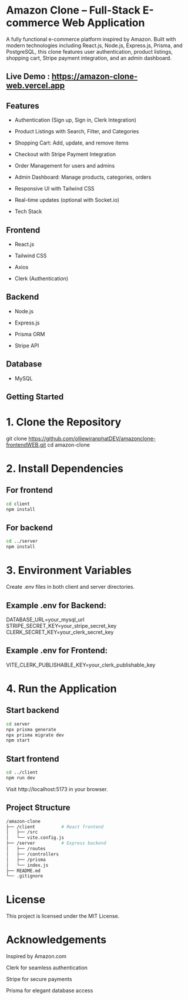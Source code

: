 # Amazon Clone – Full-Stack E-commerce Web Application

A fully functional e-commerce platform inspired by Amazon. Built with modern technologies including React.js, Node.js, Express.js, Prisma, and PostgreSQL, this clone features user authentication, product listings, shopping cart, Stripe payment integration, and an admin dashboard.

## Live Demo : https://amazon-clone-web.vercel.app

## Features

- Authentication (Sign up, Sign in, Clerk Integration)

- Product Listings with Search, Filter, and Categories

- Shopping Cart: Add, update, and remove items

- Checkout with Stripe Payment Integration

- Order Management for users and admins

- Admin Dashboard: Manage products, categories, orders

- Responsive UI with Tailwind CSS

- Real-time updates (optional with Socket.io)

- Tech Stack

## Frontend

- React.js

- Tailwind CSS

- Axios

- Clerk (Authentication)

## Backend

- Node.js

- Express.js

- Prisma ORM

- Stripe API

## Database

- MySQL


## Getting Started

# 1. Clone the Repository

git clone https://github.com/olliewiranphatDEV/amazonclone-frontendWEB.git
cd amazon-clone

# 2. Install Dependencies

## For frontend
``` bash
cd client
npm install 
```

## For backend
``` bash
cd ../server
npm install
```

# 3. Environment Variables

Create .env files in both client and server directories.

## Example .env for Backend:
DATABASE_URL=your_mysql_url
STRIPE_SECRET_KEY=your_stripe_secret_key
CLERK_SECRET_KEY=your_clerk_secret_key

## Example .env for Frontend:
VITE_CLERK_PUBLISHABLE_KEY=your_clerk_publishable_key

# 4. Run the Application

## Start backend
``` bash
cd server
npx prisma generate
npx prisma migrate dev
npm start
```

## Start frontend
``` bash
cd ../client
npm run dev
```

Visit http://localhost:5173 in your browser.


## Project Structure
``` bash
/amazon-clone
├── /client          # React frontend
│   ├── /src
│   └── vite.config.js
├── /server          # Express backend
│   ├── /routes
│   ├── /controllers
│   ├── /prisma
│   └── index.js
├── README.md
└── .gitignore
```

# License

This project is licensed under the MIT License.

# Acknowledgements

Inspired by Amazon.com

Clerk for seamless authentication

Stripe for secure payments

Prisma for elegant database access

